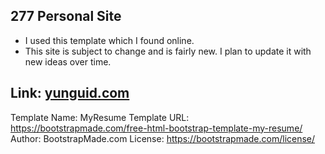 ## 277 Personal Site 

- I used this template which I found online.
- This site is subject to change and is fairly new. I plan to update it with new ideas over time. 
 ## Link: [yunguid.com](https://yunguid.com)

Template Name: MyResume
Template URL: https://bootstrapmade.com/free-html-bootstrap-template-my-resume/
Author: BootstrapMade.com
License: https://bootstrapmade.com/license/
